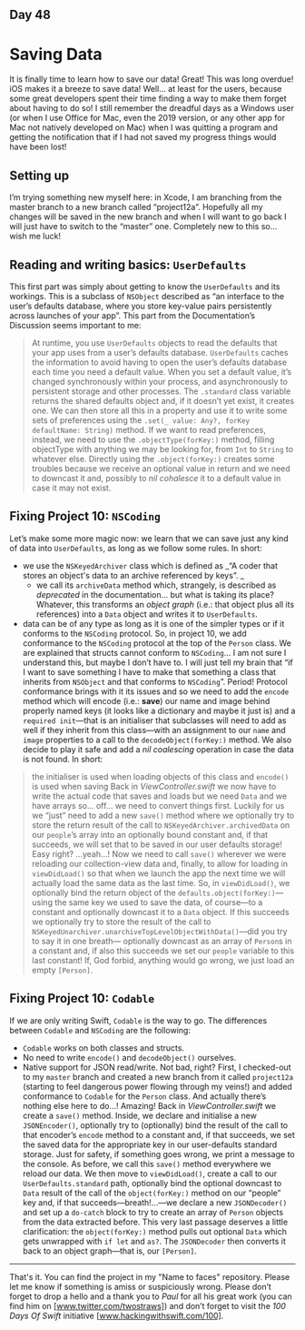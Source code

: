 ## Day 48
# Saving Data
It is finally time to learn how to save our data! Great! This was long overdue! 
iOS makes it a breeze to save data! Well… at least for the users, because some great developers spent their time finding a way to make them forget about having to do so!
I still remember the dreadful days as a Windows user (or when I use Office for Mac, even the 2019 version, or any other app for Mac not natively developed on Mac) when I was quitting a program and getting the notification that if I had not saved my progress things would have been lost! 
## Setting up
I’m trying something new myself here: in Xcode, I am branching from the master branch to a new branch called “project12a”. 
Hopefully all my changes will be saved in the new branch and when I will want to go back I will just have to switch to the “master” one. 
Completely new to this so… wish me luck! 
## Reading and writing basics: `UserDefaults`
This first part was simply about getting to know the `UserDefaults` and its workings. This is a subclass of `NSObject` described as “an interface to the user’s defaults database, where you store key-value pairs persistently across launches of your app”. This part from the Documentation’s Discussion seems important to me:
> At runtime, you use `UserDefaults` objects to read the defaults that your app uses from a user’s defaults database. `UserDefaults` caches the information to avoid having to open the user’s defaults database each time you need a default value. When you set a default value, it’s changed synchronously within your process, and asynchronously to persistent storage and other processes.
The `.standard` class variable returns the shared defaults object and, if it doesn’t yet exist, it creates one. We can then store all this in a property and use it to write some sets of preferences using the `.set(_ value: Any?, forKey defaultName: String)` method.
If we want to read preferences, instead, we need to use the `.objectType(forKey:)` method, filling objectType with anything we may be looking for, from `Int` to `String` to whatever else. 
Directly using the `.object(forKey:)` creates some troubles because we receive an optional value in return and we need to downcast it and, possibly to _nil cohalesce_ it to a default value in case it may not exist. 
## Fixing Project 10: `NSCoding`
Let’s make some more magic now: we learn that we can save just any kind of data into `UserDefaults`, as long as we follow some rules. In short:
- we use the `NSKeyedArchiver` class which is defined as _“A coder that stores an object's data to an archive referenced by keys”. _
	- we call its `archiveData` method which, strangely, is described as _deprecated_ in the documentation… but what is taking its place? Whatever, this transforms an _object graph_ (i.e.: that object plus all its references) into a `Data` object and writes it to `UserDefaults`. 
- data can be of any type as long as it is one of the simpler types or if it conforms to the `NSCoding` protocol. 
So, in project 10, we add conformance to the `NSCoding` protocol at the top of the `Person` class. We are explained that structs cannot conform to `NSCoding`… I am not sure I understand this, but maybe I don’t have to. I will just tell my brain that “if I want to save something I have to make that something a class that inherits from `NSObject` and that conforms to `NSCoding`”. Period! 
Protocol conformance brings with it its issues and so we need to add the `encode` method which will encode (i.e.: **save**) our name and image behind properly named keys (it looks like a dictionary and maybe it just is) and a `required init`—that is an initialiser that subclasses will need to add as well if they inherit from this class—with an assignment to our `name` and `image` properties to a call to the `decodeObject(forKey:)` method. We also decide to play it safe and add a _nil coalescing_ operation in case the data is not found. 
In short: 
> the initialiser is used when loading objects of this class and `encode()` is used when saving
Back in _ViewController.swift_ we now have to write the actual code that saves and loads but we need `Data` and we have arrays so… off… we need to convert things first. 
Luckily for us we “just” need to add a new `save()` method where we optionally try to store the return result of the call to `NSKeyedArchiver.archivedData` on our `people`’s array into an optionally bound constant and, if that succeeds, we will set that to be saved in our user defaults storage! Easy right? …yeah…!
Now we need to call `save()` wherever we were reloading our collection-view data and, finally, to allow for loading in `viewDidLoad()` so that when we launch the app the next time we will actually load the same data as the last time. 
So, in `viewDidLoad()`, we optionally bind the return object of the `defaults.object(forKey:)`—using the same key we used to save the data, of course—to a constant and optionally downcast it to a `Data` object. If this succeeds we optionally try to store the result of the call to `NSKeyedUnarchiver.unarchiveTopLevelObjectWithData()`—did you try to say it in one breath— optionally downcast as an array of `Person`s in a constant and, if also this succeeds we set our `people` variable to this last constant! If, God forbid, anything would go wrong, we just load an empty `[Person]`. 
## Fixing Project 10: `Codable`
If we are only writing Swift, `Codable` is the way to go. The differences between `Codable` and `NSCoding` are the following:
- `Codable` works on both classes and structs.
- No need to write `encode()` and `decodeObject()` ourselves.
- Native support for JSON read/write.
Not bad, right?
First, I checked-out to my `master` branch and created a new branch from it called `project12a` (starting to feel dangerous power flowing through my veins!) and added conformance to `Codable` for the `Person` class. And actually there’s nothing else here to do…! Amazing! 
Back in _ViewController.swift_ we create a `save()` method. Inside, we declare and initialise a new `JSONEncoder()`, optionally try to (optionally) bind the result of the call to that encoder’s `encode` method to a constant and, if that succeeds, we set the saved data for the appropriate key in our user-defaults standard storage. Just for safety, if something goes wrong, we print a message to the console.
As before, we call this `save()` method everywhere we reload our data. 
We then move to `viewDidLoad()`, create a call to our `UserDefaults.standard` path, optionally bind the optional downcast to `Data` result of the call of the `object(forKey:)` method on our “people” key and, if that succeeds—breath!…—we declare a new `JSONDecoder()` and set up a `do-catch` block to try to create an array of `Person` objects from the data extracted before. 
This very last passage deserves a little clarification: the `object(forKey:)` method pulls out optional `Data` which gets unwrapped with `if let` and `as?`. The `JSONDecoder` then converts it back to an object graph—that is, our `[Person]`.
----
That's it. You can find the project in my "Name to faces" repository. 
Please let me know if something is amiss or suspiciously wrong.
Please don’t forget to drop a hello and a thank you to _Paul_ for all his great work (you can find him on [www.twitter.com/twostraws]) and don’t forget to visit the _100 Days Of Swift_ initiative [www.hackingwithswift.com/100]. 

